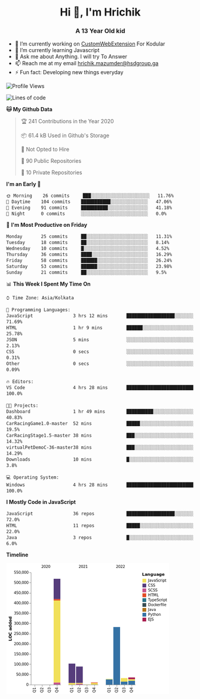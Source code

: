 <h1 align="center">Hi 👋, I'm Hrichik</h1>
<h3 align="center">A 13 Year Old kid</h3>


- 🔭 I’m currently working on [CustomWebExtension](https://github.com/hrichiksite/CustomWebExtension) For Kodular
- 🌱 I’m currently learning Javascript
- 💬 Ask me about Anything. I will try To Answer
- 📫 Reach me at my email hrichik.mazumder@hsdgroup.ga
- ⚡ Fun fact: Developing new things everyday

<!--START_SECTION:waka-->
![Profile Views](http://img.shields.io/badge/Profile%20Views-2-blue)

![Lines of code](https://img.shields.io/badge/From%20Hello%20World%20I%27ve%20Written-4.4%20million%20lines%20of%20code-blue)

**🐱 My Github Data** 

> 🏆 241 Contributions in the Year 2020
 > 
> 📦 61.4 kB Used in Github's Storage 
 > 
> 🚫 Not Opted to Hire
 > 
> 📜 90 Public Repositories
 > 
> 🔑 10 Private Repositories 

**I'm an Early 🐤** 

```text
🌞 Morning    26 commits     ███░░░░░░░░░░░░░░░░░░░░░░   11.76% 
🌆 Daytime    104 commits    ███████████░░░░░░░░░░░░░░   47.06% 
🌃 Evening    91 commits     ██████████░░░░░░░░░░░░░░░   41.18% 
🌙 Night      0 commits      ░░░░░░░░░░░░░░░░░░░░░░░░░   0.0%

```
📅 **I'm Most Productive on Friday** 

```text
Monday       25 commits     ██░░░░░░░░░░░░░░░░░░░░░░░   11.31% 
Tuesday      18 commits     ██░░░░░░░░░░░░░░░░░░░░░░░   8.14% 
Wednesday    10 commits     █░░░░░░░░░░░░░░░░░░░░░░░░   4.52% 
Thursday     36 commits     ████░░░░░░░░░░░░░░░░░░░░░   16.29% 
Friday       58 commits     ██████░░░░░░░░░░░░░░░░░░░   26.24% 
Saturday     53 commits     ██████░░░░░░░░░░░░░░░░░░░   23.98% 
Sunday       21 commits     ██░░░░░░░░░░░░░░░░░░░░░░░   9.5%

```


📊 **This Week I Spent My Time On** 

```text
⌚︎ Time Zone: Asia/Kolkata

💬 Programming Languages: 
JavaScript               3 hrs 12 mins       ██████████████████░░░░░░░   71.69% 
HTML                     1 hr 9 mins         ██████░░░░░░░░░░░░░░░░░░░   25.78% 
JSON                     5 mins              ░░░░░░░░░░░░░░░░░░░░░░░░░   2.13% 
CSS                      0 secs              ░░░░░░░░░░░░░░░░░░░░░░░░░   0.31% 
Other                    0 secs              ░░░░░░░░░░░░░░░░░░░░░░░░░   0.09%

🔥 Editors: 
VS Code                  4 hrs 28 mins       █████████████████████████   100.0%

🐱‍💻 Projects: 
Dashboard                1 hr 49 mins        ██████████░░░░░░░░░░░░░░░   40.83% 
CarRacingGame1.0-master  52 mins             █████░░░░░░░░░░░░░░░░░░░░   19.5% 
CarRacingStage1.5-master 38 mins             ███░░░░░░░░░░░░░░░░░░░░░░   14.32% 
virtualPetDemoC-36-master38 mins             ███░░░░░░░░░░░░░░░░░░░░░░   14.29% 
Downloads                10 mins             █░░░░░░░░░░░░░░░░░░░░░░░░   3.8%

💻 Operating System: 
Windows                  4 hrs 28 mins       █████████████████████████   100.0%

```

**I Mostly Code in JavaScript** 

```text
JavaScript               36 repos            ██████████████████░░░░░░░   72.0% 
HTML                     11 repos            █████░░░░░░░░░░░░░░░░░░░░   22.0% 
Java                     3 repos             █░░░░░░░░░░░░░░░░░░░░░░░░   6.0%

```


**Timeline**

![Chart not found](https://github.com/hrichiksite/hrichiksite/blob/master/charts/bar_graph.png) 


<!--END_SECTION:waka-->

